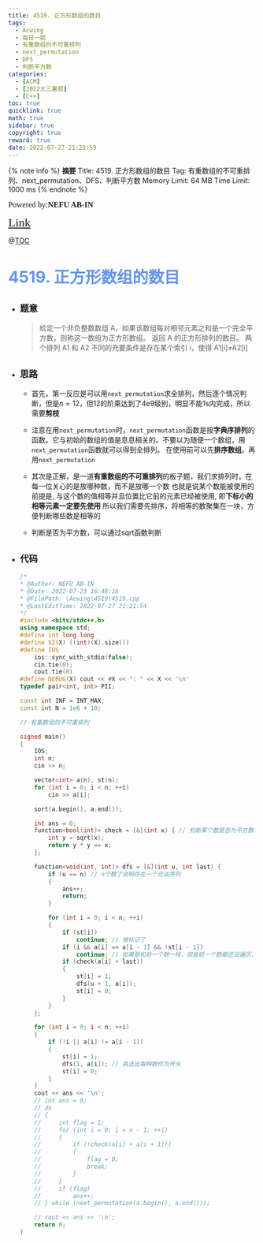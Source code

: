 ```yaml
---
title: 4519. 正方形数组的数目
tags:
  - Acwing
  - 每日一题
  - 有重数组的不可重排列  
  - next_permutation
  - DFS
  - 判断平方数
categories:
  - [ACM] 
  - [2022大三暑假] 
  - [C++]
toc: true
quicklink: true
math: true
sidebar: true
copyright: true
reward: true
date: 2022-07-27 21:23:59
---
```



{% note info %}
**摘要**
Title: 4519. 正方形数组的数目
Tag: 有重数组的不可重排列、next_permutation、DFS、判断平方数
Memory Limit: 64 MB
Time Limit: 1000 ms
{% endnote %}
<!-- more -->

<font size=3 face=楷体>Powered by:**NEFU AB-IN**</font>

<font color=#FFA500 size=5 face=楷体>[Link](https://www.acwing.com/problem/content/description/4522/)</font>

@[TOC](文章目录)

# <font color=#6495ED size=6>4519. 正方形数组的数目</font>

* ## <font size=4 face=粗体>题意</font>

  >给定一个非负整数数组 A，如果该数组每对相邻元素之和是一个完全平方数，则称这一数组为正方形数组。
  >返回 A 的正方形排列的数目。
  >两个排列 A1 和 A2 不同的充要条件是存在某个索引 i，使得 A1[i]≠A2[i]

* ## <font size=4 face=粗体>思路</font>

  * 首先，第一反应是可以用`next_permutation`求全排列，然后逐个情况判断，但是$n = 12$，但$12$的阶乘达到了4e9级别，明显不能1s内完成，所以需要**剪枝**
   * 注意在用`next_permutation`时，`next_permutation`函数是按**字典序排列**的函数。它与初始的数组的值是息息相关的。不要以为随便一个数组，用`next_permutation`函数就可以得到全排列。
     在使用前可以先**排序数组**。再用`next_permutation`
  
  * 其次是正解，是一道**有重数组的不可重排列**的板子题，我们求排列时，在每一位关心的是放哪种数，而不是放哪一个数
    也就是说某个数能被使用的前提是, 与这个数的值相等并且位置比它前的元素已经被使用, 即**下标小的相等元素一定要先使用**
    所以我们需要先排序，将相等的数聚集在一块，方便判断哪些数是相等的

  * 判断是否为平方数，可以通过sqrt函数判断

* ## <font size=4 face=粗体>代码</font>

  ```cpp
  /*
  * @Author: NEFU AB-IN
  * @Date: 2022-07-23 16:48:16
  * @FilePath: \Acwing\4519\4519.cpp
  * @LastEditTime: 2022-07-27 21:21:54
  */
  #include <bits/stdc++.h>
  using namespace std;
  #define int long long
  #define SZ(X) ((int)(X).size())
  #define IOS                                                                                                            \
      ios::sync_with_stdio(false);                                                                                       \
      cin.tie(0);                                                                                                        \
      cout.tie(0)
  #define DEBUG(X) cout << #X << ": " << X << '\n'
  typedef pair<int, int> PII;

  const int INF = INT_MAX;
  const int N = 1e6 + 10;

  // 有重数组的不可重排列  

  signed main()
  {
      IOS;
      int n;
      cin >> n;

      vector<int> a(n), st(n);
      for (int i = 0; i < n; ++i)
          cin >> a[i];

      sort(a.begin(), a.end());

      int ans = 0;
      function<bool(int)> check = [&](int x) { // 判断某个数是否为平方数
          int y = sqrt(x);
          return y * y == x;
      };

      function<void(int, int)> dfs = [&](int u, int last) {
          if (u == n) // n个数了说明存在一个合法序列
          {
              ans++;
              return;
          }

          for (int i = 0; i < n; ++i)
          {
              if (st[i])
                  continue; // 被标记了
              if (i && a[i] == a[i - 1] && !st[i - 1])
                  continue; // 如果是和前一个数一样，但是前一个数都还没遍历，不符条件
              if (check(a[i] + last))
              {
                  st[i] = 1;
                  dfs(u + 1, a[i]);
                  st[i] = 0;
              }
          }
      };

      for (int i = 0; i < n; ++i)
      {
          if (!i || a[i] != a[i - 1])
          {
              st[i] = 1;
              dfs(1, a[i]); // 挑选出每种数作为开头
              st[i] = 0;
          }
      }
      cout << ans << '\n';
      // int ans = 0;
      // do
      // {
      //     int flag = 1;
      //     for (int i = 0; i < n - 1; ++i)
      //     {
      //         if (!check(a[i] + a[i + 1]))
      //         {
      //             flag = 0;
      //             break;
      //         }
      //     }
      //     if (flag)
      //         ans++;
      // } while (next_permutation(a.begin(), a.end()));

      // cout << ans << '\n';
      return 0;
  }
  ```